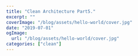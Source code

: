```yaml
---
title: "Clean Architecture Part5."
excerpt: ""
coverImage: "/blog/assets/hello-world/cover.jpg"
date: "2019-07-01"
ogImage:
  url: "/blog/assets/hello-world/cover.jpg"
categories: ["clean"]
---
```

